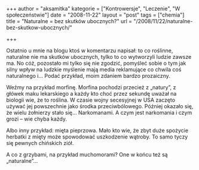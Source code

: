 +++
author = "aksamitka"
kategorie = ["Kontrowersje", "Leczenie", "W społeczeństwie"]
date = "2008-11-22"
layout = "post"
tags = ["chemia"]
title = "Naturalne = bez skutków ubocznych?"
url = "/2008/11/22/naturalne-bez-skutkow-ubocznych/"

+++

Ostatnio u mnie na blogu ktoś w komentarzu napisał: to co roślinne, naturalne nie ma skutków ubocznych, tylko to co wytworzyli ludzie zawsze ma. No cóż, pozostało mi tylko się nie zgodzić, pomyśleć sobie o tym jak silny wpływ na ludzkie myślenie mają media reklamujące co chwila coś naturalnego i&#8230; Podać przykład, moim zdaniem bardzo prozaiczny.

Weźmy na przykład morfinę. Morfina pochodzi przecież z &#8222;natury&#8221;, z główek maku lekarskiego a każdy kto choć przez sekundę uważał na biologii wie, że to roślina. W czasie wojny secesyjnej w USA zaczęto używać jej powszechnie jako środka przeciwbólowego. Później okazało się, że wielu żołnierzy stało się&#8230; Narkomanami. A czym jest narkomania i czym grozi &#8211; wie chyba każdy.

Albo inny przykład: mięta pieprzowa. Mało kto wie, że zbyt duże spożycie herbatki z mięty może spowodować uszkodzenie wątroby. To samo tyczy się pewnych chińskich ziół.

A co z grzybami, na przykład muchomorami? One w końcu też są &#8222;naturalne&#8221;&#8230;